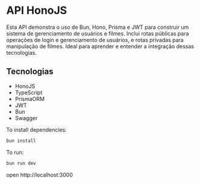 # API HonoJS

Esta API demonstra o uso de Bun, Hono, Prisma e JWT para construir um sistema de gerenciamento de usuários e filmes. Inclui rotas públicas para operações de login e gerenciamento de usuários, e rotas privadas para manipulação de filmes. Ideal para aprender e entender a integração dessas tecnologias.


## Tecnologias
- HonoJS
- TypeScript
- PrismaORM
- JWT
- Bun
- Swagger

To install dependencies:
```sh
bun install
```

To run:
```sh
bun run dev
```

open http://localhost:3000
